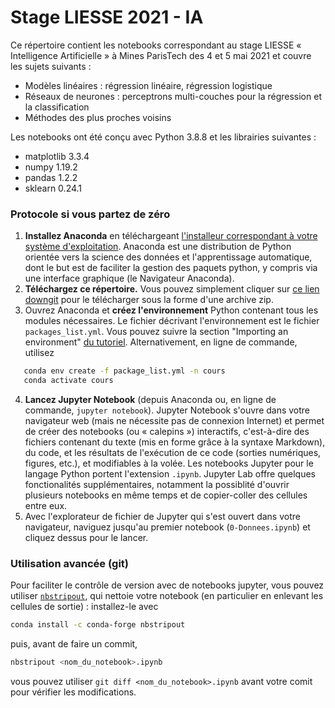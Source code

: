 # Stage LIESSE 2021 - IA

Ce répertoire contient les notebooks correspondant au stage LIESSE « Intelligence Artificielle » à Mines ParisTech des 4 et 5 mai 2021 et couvre les sujets suivants : 

* Modèles linéaires : régression linéaire, régression logistique
* Réseaux de neurones : perceptrons multi-couches pour la régression et la classification 
* Méthodes des plus proches voisins

Les notebooks ont été conçu avec Python 3.8.8 et les librairies suivantes :
* matplotlib 3.3.4
* numpy 1.19.2
* pandas 1.2.2
* sklearn 0.24.1

### Protocole si vous partez de zéro
1. **Installez Anaconda** en téléchargeant [l'installeur correspondant à votre système d'exploitation](https://www.anaconda.com/products/individual#Downloads). Anaconda est une distribution de Python orientée vers la science des données et l'apprentissage automatique, dont le but est de faciliter la gestion des paquets python, y compris via une interface graphique (le Navigateur Anaconda).
2. **Téléchargez ce répertoire.** Vous pouvez simplement cliquer sur [ce lien downgit](https://downgit.github.io/#/home?url=https://github.com/chagaz/ml-notebooks/tree/master/liesse) pour le télécharger sous la forme d'une archive zip.
3. Ouvrez Anaconda et **créez l'environnement** Python contenant tous les modules nécessaires. Le fichier décrivant l'environnement est le fichier `packages_list.yml`. Vous pouvez suivre la section "Importing an environment" [du tutoriel](https://docs.anaconda.com/anaconda/navigator/tutorials/manage-environments/). 
Alternativement, en ligne de commande, utilisez 
```bash
   conda env create -f package_list.yml -n cours
   conda activate cours
```
4. **Lancez Jupyter Notebook** (depuis Anaconda ou, en ligne de commande, `jupyter notebook`). Jupyter Notebook s'ouvre dans votre navigateur web (mais ne nécessite pas de connexion Internet) et permet de créer des notebooks (ou « calepins ») interactifs, c'est-à-dire des fichiers contenant du texte (mis en forme grâce à la syntaxe Markdown), du code, et les résultats de l'exécution de ce code (sorties numériques, figures, etc.), et modifiables à la volée. Les notebooks Jupyter pour le langage Python portent l'extension `.ipynb`. Jupyter Lab offre quelques fonctionalités supplémentaires, notamment la possiblité d'ouvrir plusieurs notebooks en même temps et de copier-coller des cellules entre eux.
5. Avec l'explorateur de fichier de Jupyter qui s'est ouvert dans votre navigateur, naviguez jusqu'au premier notebook (`0-Donnees.ipynb`) et cliquez dessus pour le lancer.

### Utilisation avancée (git)
Pour faciliter le contrôle de version avec de notebooks jupyter, vous pouvez utiliser [`nbstripout`](https://pypi.org/project/nbstripout/), qui nettoie votre notebook (en particulier en enlevant les cellules de sortie) : installez-le avec
```bash
conda install -c conda-forge nbstripout
```
puis, avant de faire un commit,
```bash
nbstripout <nom_du_notebook>.ipynb
```
vous pouvez utiliser `git diff <nom_du_notebook>.ipynb` avant votre comit pour vérifier les modifications.
